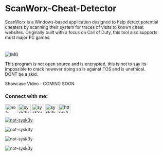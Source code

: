 # ScanWorx-Cheat-Detector
ScanWorx is a Windows-based application designed to help detect potential cheaters by scanning their system for traces of visits to known cheat websites. Originally built with a focus on Call of Duty, this tool also supports most major PC games.



# 

![IMG](https://i.postimg.cc/zBGmBKfg/Screenshot-2025-04-19-170925.png)

This program is not open source and is encrypted, 
this is not to say its impossible to crack however 
doing so is against TOS and is unethical. DONT be 
a skid.

Showcase Video - COMING SOON

<h3 align="left">Connect with me:</h3>
<p align="left">
<a href="https://twitter.com/not-sysk3y" target="blank"><img align="center" src="https://raw.githubusercontent.com/rahuldkjain/github-profile-readme-generator/master/src/images/icons/Social/twitter.svg" alt="not-sysk3y" height="30" width="40" /></a>
<a href="https://fb.com/sysk3y" target="blank"><img align="center" src="https://raw.githubusercontent.com/rahuldkjain/github-profile-readme-generator/master/src/images/icons/Social/facebook.svg" alt="sysk3y" height="30" width="40" /></a>
<a href="https://instagram.com/sysk3y.xyz" target="blank"><img align="center" src="https://raw.githubusercontent.com/rahuldkjain/github-profile-readme-generator/master/src/images/icons/Social/instagram.svg" alt="sysk3y.xyz" height="30" width="40" /></a>
<a href="https://www.youtube.com/c/sysk3y - prod" target="blank"><img align="center" src="https://raw.githubusercontent.com/rahuldkjain/github-profile-readme-generator/master/src/images/icons/Social/youtube.svg" alt="sysk3y - prod" height="30" width="40" /></a>
<a href="https://discord.gg/https://discord.gg/PhrahPeFEJ" target="blank"><img align="center" src="https://raw.githubusercontent.com/rahuldkjain/github-profile-readme-generator/master/src/images/icons/Social/discord.svg" alt="https://discord.gg/PhrahPeFEJ" height="30" width="40" /></a>
</p>

<p align="left"> <a href="https://twitter.com/not-sysk3y" target="blank"><img src="https://img.shields.io/twitter/follow/not-sysk3y?logo=twitter&style=for-the-badge" alt="not-sysk3y" /></a> </p>

<p align="left"> <img src="https://komarev.com/ghpvc/?username=not-sysk3y&label=Profile%20views&color=0e75b6&style=flat" alt="not-sysk3y" /> </p>

<p>&nbsp;<img align="left" src="https://github-readme-stats.vercel.app/api?username=not-sysk3y&show_icons=true&locale=en" alt="not-sysk3y" /></p>

<p><img align="left" src="https://github-readme-stats.vercel.app/api/top-langs?username=not-sysk3y&show_icons=true&locale=en&layout=compact" alt="not-sysk3y" /></p>
